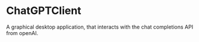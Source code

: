 # ChatGPTClient

A graphical desktop application, that interacts with the chat completions API from openAI.
